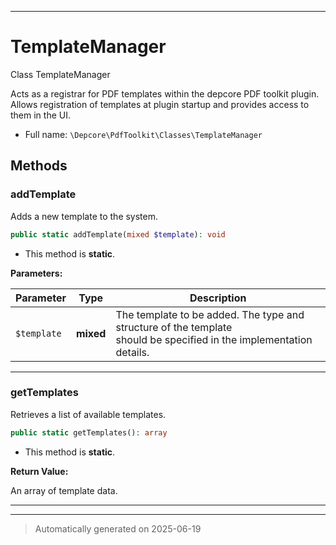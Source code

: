***

# TemplateManager

Class TemplateManager

Acts as a registrar for PDF templates within the depcore PDF toolkit plugin.
Allows registration of templates at plugin startup and provides access to them in the UI.

* Full name: `\Depcore\PdfToolkit\Classes\TemplateManager`




## Methods


### addTemplate

Adds a new template to the system.

```php
public static addTemplate(mixed $template): void
```



* This method is **static**.




**Parameters:**

| Parameter | Type | Description |
|-----------|------|-------------|
| `$template` | **mixed** | The template to be added. The type and structure of the template<br />should be specified in the implementation details. |





***

### getTemplates

Retrieves a list of available templates.

```php
public static getTemplates(): array
```



* This method is **static**.





**Return Value:**

An array of template data.




***


***
> Automatically generated on 2025-06-19
